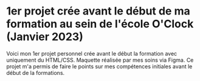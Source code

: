 # 1er projet crée avant le début de ma formation au sein de l'école O'Clock (Janvier 2023)

Voici mon 1er projet personnel crée avant le début la formation avec uniquement du HTML/CSS.
Maquette réalisée par mes soins via Figma.
Ce projet m'a permis de faire le points sur mes compétences initiales avant le début de la formations.
